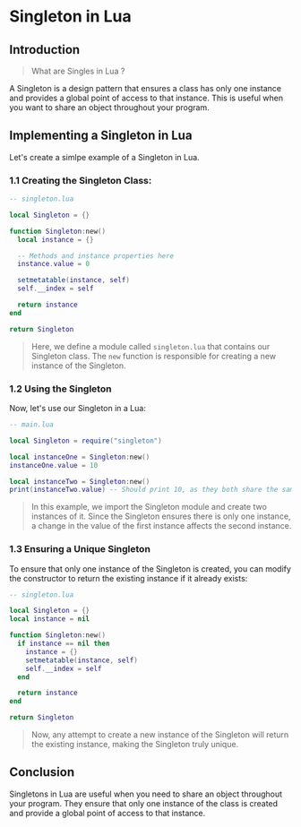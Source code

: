 # Singleton in Lua

## Introduction

> What are Singles in Lua ?

A Singleton is a design pattern that ensures a class has only one instance and provides a global point of access to that instance. This is useful when you want to share an object throughout your program.

## Implementing a Singleton in Lua

Let's create a simlpe example of a Singleton in Lua.

### 1.1 Creating the Singleton Class:

```lua
-- singleton.lua

local Singleton = {}

function Singleton:new()
  local instance = {}

  -- Methods and instance properties here
  instance.value = 0

  setmetatable(instance, self)
  self.__index = self

  return instance
end

return Singleton
```

> Here, we define a module called `singleton.lua` that contains our Singleton class. The `new` function is responsible for creating a new instance of the Singleton.

### 1.2 Using the Singleton

Now, let's use our Singleton in a Lua:

```lua
-- main.lua

local Singleton = require("singleton")

local instanceOne = Singleton:new()
instanceOne.value = 10

local instanceTwo = Singleton:new()
print(instanceTwo.value) -- Should print 10, as they both share the same instance
```

> In this example, we import the Singleton module and create two instances of it. Since the Singleton ensures there is only one instance, a change in the value of the first instance affects the second instance.

### 1.3 Ensuring a Unique Singleton

To ensure that only one instance of the Singleton is created, you can modify the constructor to return the existing instance if it already exists:

```lua
-- singleton.lua

local Singleton = {}
local instance = nil

function Singleton:new()
  if instance == nil then
    instance = {}
    setmetatable(instance, self)
    self.__index = self
  end

  return instance
end

return Singleton
```

> Now, any attempt to create a new instance of the Singleton will return the existing instance, making the Singleton truly unique.

## Conclusion

Singletons in Lua are useful when you need to share an object throughout your program. They ensure that only one instance of the class is created and provide a global point of access to that instance.
